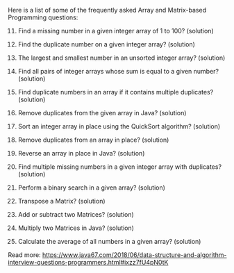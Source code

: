 Here is a list of some of the frequently asked Array and Matrix-based Programming questions:

11. Find a missing number in a given integer array of 1 to 100? (solution)

12. Find the duplicate number on a given integer array? (solution)

13. The largest and smallest number in an unsorted integer array? (solution)

14. Find all pairs of integer arrays whose sum is equal to a given number? (solution)

15. Find duplicate numbers in an array if it contains multiple duplicates? (solution)

16. Remove duplicates from the given array in Java? (solution)

17. Sort an integer array in place using the QuickSort algorithm? (solution)

18. Remove duplicates from an array in place? (solution)

19. Reverse an array in place in Java? (solution)

20. Find multiple missing numbers in a given integer array with duplicates? (solution)

21. Perform a binary search in a given array? (solution)

22. Transpose a Matrix? (solution)

23. Add or subtract two Matrices? (solution)

24. Multiply two Matrices in Java? (solution)

25. Calculate the average of all numbers in a given array? (solution)

Read more: https://www.java67.com/2018/06/data-structure-and-algorithm-interview-questions-programmers.html#ixzz7fU4pN0tK
